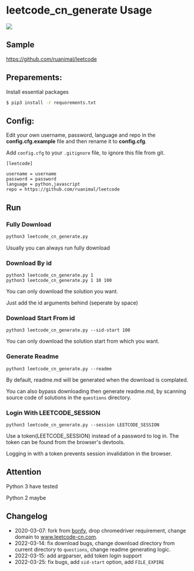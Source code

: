# leetcode_cn_generate Usage
![](demo/leetcode.gif)

## Sample
https://github.com/ruanimal/leetcode

## Preparements:
Install essential packages
```cmd
$ pip3 install -r requorements.txt
```

## Config:

Edit your own username, password, language and repo in the **config.cfg.example** file and then rename it to **config.cfg**.

Add `config.cfg` to your `.gitignore` file, to ignore this file from git.

```
[leetcode]

username = username
password = password
language = python,javascript
repo = https://github.com/ruanimal/leetcode
```

## Run

### Fully Download
```cmd
python3 leetcode_cn_generate.py
```
Usually you can always run fully download

### Download By id
```
python3 leetcode_cn_generate.py 1
python3 leetcode_cn_generate.py 1 10 100
```
You can only download the solution you want.

Just add the id arguments behind (seperate by space)

### Download Start From id
```
python3 leetcode_cn_generate.py --sid-start 100
```

You can only download the solution start from which you want.

### Generate Readme
```
python3 leetcode_cn_generate.py --readme
```
By default, readme.md will be generated when the download is complated.

You can also bypass downloading then generate readme.md, by scanning source code of solutions in the `questions` directory.

### Login With LEETCODE_SESSION
```
python3 leetcode_cn_generate.py --session LEETCODE_SESSION
```
Use a token(LEETCODE_SESSION) instead of a password to log in. The token can be found from the browser's devtools.

Logging in with a token prevents session invalidation in the browser.

## Attention
Python 3 have tested

Python 2 maybe

## Changelog
- 2020-03-07: fork from [bonfy](https://github.com/bonfy/leetcode), drop chromedriver requirement, change domain to www.leetcode-cn.com.
- 2022-03-14: fix download bugs, change download directory from current directory to `questions`, change readme generating logic.
- 2022-03-15: add argparser, add token login support
- 2022-03-25: fix bugs, add `sid-start` option, add `FILE_EXPIRE`
